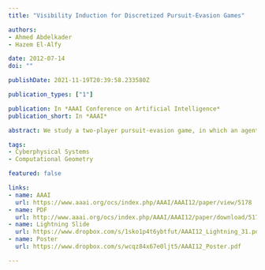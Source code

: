 ```yaml
---
title: "Visibility Induction for Discretized Pursuit-Evasion Games"

authors:
- Ahmed Abdelkader
- Hazem El-Alfy

date: 2012-07-14
doi: ""

publishDate: 2021-11-19T20:39:58.233580Z

publication_types: ["1"]

publication: In *AAAI Conference on Artificial Intelligence*
publication_short: In *AAAI*

abstract: We study a two-player pursuit-evasion game, in which an agent moving amongst obstacles is to be maintained within "sight" of a pursuing robot. Using a discretization of the environment, our main contribution is to design an efficient algorithm that decides, given initial positions of both pursuer and evader, if the evader can take any moving strategy to go out of sight of the pursuer at any time instant. If that happens, we say that the evader wins the game. We analyze the algorithm, present several optimizations and show results for different environments. For situations where the evader cannot win, we compute, in addition, a pursuit strategy that keeps the evader within sight, for every strategy the evader can take. Finally, if it is determined that the evader wins, we compute its optimal escape trajectory and the corresponding optimal pursuit trajectory.

tags:
- Cyberphysical Systems
- Computational Geometry

featured: false

links:
- name: AAAI
  url: https://www.aaai.org/ocs/index.php/AAAI/AAAI12/paper/view/5178
- name: PDF
  url: http://www.aaai.org/ocs/index.php/AAAI/AAAI12/paper/download/5178/5360
- name: Lightning Slide
  url: https://www.dropbox.com/s/1sko1p4t6ybtfut/AAAI12_Lightning_31.pdf
- name: Poster
  url: https://www.dropbox.com/s/wcqz84x67e0ljt5/AAAI12_Poster.pdf

---
```


